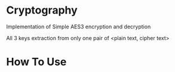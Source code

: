 # Cryptography

Implementation of Simple AES3 encryption and decryption

All 3 keys extraction from only one pair of <plain text, cipher text>

# How To Use

